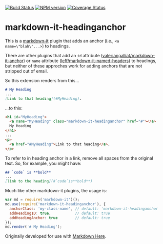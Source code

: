 [![Build Status](https://travis-ci.org/adam-p/markdown-it-headinganchor.svg?branch=master)](https://travis-ci.org/adam-p/markdown-it-headinganchor)
[![NPM version](https://img.shields.io/npm/v/markdown-it-headinganchor.svg?style=flat)](https://www.npmjs.org/package/markdown-it-headinganchor)
[![Coverage Status](https://coveralls.io/repos/adam-p/markdown-it-headinganchor/badge.svg)](https://coveralls.io/r/adam-p/markdown-it-headinganchor)


# markdown-it-headinganchor

This is a [markdown-it](https://github.com/markdown-it/markdown-it) plugin that adds an anchor (i.e., `<a name=\"blah\"...>`) to headings. 

There are other plugins that add an `id` attribute ([valeriangalliat/markdown-it-anchor](https://github.com/valeriangalliat/markdown-it-anchor)) or `name` attribute ([leff/markdown-it-named-headers](https://github.com/leff/markdown-it-named-headers)) to headings, but neither of these approches work for adding anchors that are not stripped out of email.

So this extension renders from this...

```md
# My Heading
...
[Link to that heading](#MyHeading).
```

...to this:

```html
<h1 id="MyHeading">
  <a name="MyHeading" class="markdown-it-headinganchor" href="#"></a>
  My Heading
</h1>
...
<p>
  <a href="#MyHeading">Link to that heading</a>.
</p>
```

To refer to in heading anchor in a link, remove all spaces from the original text. So, for example, you might have:

```md
## `code` is **bold**
...
[link to the heading](#`code`is**bold**)
```

Much like other markdown-it plugins, the usage is:

```js
var md = require('markdown-it')();
md.use(require('markdown-it-headinganchor'), {
  anchorClass: 'my-class-name', // default: 'markdown-it-headinganchor'
  addHeadingID: true,           // default: true
  addHeadingAnchor: true        // default: true
});
md.render('# My Heading');
```

Originally developed for use with [Markdown Here](https://github.com/adam-p/markdown-here).
